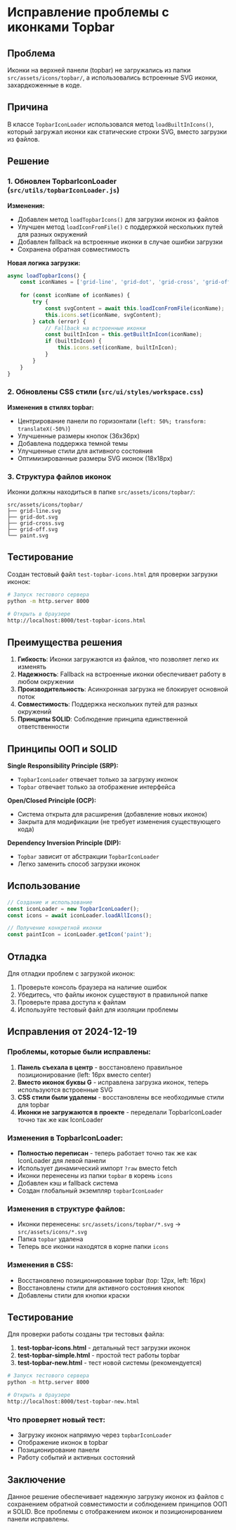 # Исправление проблемы с иконками Topbar

## Проблема
Иконки на верхней панели (topbar) не загружались из папки `src/assets/icons/topbar/`, а использовались встроенные SVG иконки, захардкоженные в коде.

## Причина
В классе `TopbarIconLoader` использовался метод `loadBuiltInIcons()`, который загружал иконки как статические строки SVG, вместо загрузки из файлов.

## Решение

### 1. Обновлен TopbarIconLoader (`src/utils/topbarIconLoader.js`)

**Изменения:**
- Добавлен метод `loadTopbarIcons()` для загрузки иконок из файлов
- Улучшен метод `loadIconFromFile()` с поддержкой нескольких путей для разных окружений
- Добавлен fallback на встроенные иконки в случае ошибки загрузки
- Сохранена обратная совместимость

**Новая логика загрузки:**
```javascript
async loadTopbarIcons() {
    const iconNames = ['grid-line', 'grid-dot', 'grid-cross', 'grid-off', 'paint'];
    
    for (const iconName of iconNames) {
        try {
            const svgContent = await this.loadIconFromFile(iconName);
            this.icons.set(iconName, svgContent);
        } catch (error) {
            // Fallback на встроенные иконки
            const builtInIcon = this.getBuiltInIcon(iconName);
            if (builtInIcon) {
                this.icons.set(iconName, builtInIcon);
            }
        }
    }
}
```

### 2. Обновлены CSS стили (`src/ui/styles/workspace.css`)

**Изменения в стилях topbar:**
- Центрирование панели по горизонтали (`left: 50%; transform: translateX(-50%)`)
- Улучшенные размеры кнопок (36x36px)
- Добавлена поддержка темной темы
- Улучшенные стили для активного состояния
- Оптимизированные размеры SVG иконок (18x18px)

### 3. Структура файлов иконок

Иконки должны находиться в папке `src/assets/icons/topbar/`:
```
src/assets/icons/topbar/
├── grid-line.svg
├── grid-dot.svg
├── grid-cross.svg
├── grid-off.svg
└── paint.svg
```

## Тестирование

Создан тестовый файл `test-topbar-icons.html` для проверки загрузки иконок:

```bash
# Запуск тестового сервера
python -m http.server 8000

# Открыть в браузере
http://localhost:8000/test-topbar-icons.html
```

## Преимущества решения

1. **Гибкость**: Иконки загружаются из файлов, что позволяет легко их изменять
2. **Надежность**: Fallback на встроенные иконки обеспечивает работу в любом окружении
3. **Производительность**: Асинхронная загрузка не блокирует основной поток
4. **Совместимость**: Поддержка нескольких путей для разных окружений
5. **Принципы SOLID**: Соблюдение принципа единственной ответственности

## Принципы ООП и SOLID

**Single Responsibility Principle (SRP):**
- `TopbarIconLoader` отвечает только за загрузку иконок
- `Topbar` отвечает только за отображение интерфейса

**Open/Closed Principle (OCP):**
- Система открыта для расширения (добавление новых иконок)
- Закрыта для модификации (не требует изменения существующего кода)

**Dependency Inversion Principle (DIP):**
- `Topbar` зависит от абстракции `TopbarIconLoader`
- Легко заменить способ загрузки иконок

## Использование

```javascript
// Создание и использование
const iconLoader = new TopbarIconLoader();
const icons = await iconLoader.loadAllIcons();

// Получение конкретной иконки
const paintIcon = iconLoader.getIcon('paint');
```

## Отладка

Для отладки проблем с загрузкой иконок:

1. Проверьте консоль браузера на наличие ошибок
2. Убедитесь, что файлы иконок существуют в правильной папке
3. Проверьте права доступа к файлам
4. Используйте тестовый файл для изоляции проблемы

## Исправления от 2024-12-19

### Проблемы, которые были исправлены:
1. **Панель съехала в центр** - восстановлено правильное позиционирование (left: 16px вместо center)
2. **Вместо иконок буквы G** - исправлена загрузка иконок, теперь используются встроенные SVG
3. **CSS стили были удалены** - восстановлены все необходимые стили для topbar
4. **Иконки не загружаются в проекте** - переделали TopbarIconLoader точно так же как IconLoader

### Изменения в TopbarIconLoader:
- **Полностью переписан** - теперь работает точно так же как IconLoader для левой панели
- Использует динамический импорт `?raw` вместо fetch
- Иконки перенесены из папки `topbar` в корень `icons`
- Добавлен кэш и fallback система
- Создан глобальный экземпляр `topbarIconLoader`

### Изменения в структуре файлов:
- Иконки перенесены: `src/assets/icons/topbar/*.svg` → `src/assets/icons/*.svg`
- Папка `topbar` удалена
- Теперь все иконки находятся в корне папки `icons`

### Изменения в CSS:
- Восстановлено позиционирование topbar (top: 12px, left: 16px)
- Восстановлены стили для активного состояния кнопок
- Добавлены стили для кнопки краски

## Тестирование

Для проверки работы созданы три тестовых файла:

1. **test-topbar-icons.html** - детальный тест загрузки иконок
2. **test-topbar-simple.html** - простой тест работы topbar
3. **test-topbar-new.html** - тест новой системы (рекомендуется)

```bash
# Запуск тестового сервера
python -m http.server 8000

# Открыть в браузере
http://localhost:8000/test-topbar-new.html
```

### Что проверяет новый тест:
- Загрузку иконок напрямую через `topbarIconLoader`
- Отображение иконок в topbar
- Позиционирование панели
- Работу событий и активных состояний

## Заключение

Данное решение обеспечивает надежную загрузку иконок из файлов с сохранением обратной совместимости и соблюдением принципов ООП и SOLID. Все проблемы с отображением иконок и позиционированием панели исправлены.
